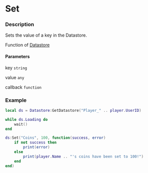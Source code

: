 # Set

### Description

Sets the value of a key in the Datastore.

Function of [Datastore](../../)

#### Parameters

key `string`

value `any`

callback `function`

### Example

```lua
local ds = Datastore:GetDatastore("Player_" .. player.UserID)

while ds.Loading do
	wait()
end

ds:Set("Coins", 100, function(success, error)
	if not success then
		print(error)
	else
		print(player.Name .. "'s coins have been set to 100!")
	end
end)
```
